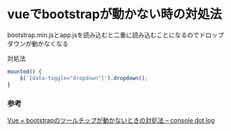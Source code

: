 # vueでbootstrapが動かない時の対処法

bootstrap.min.jsとapp.jsを読み込むと二重に読み込むことになるのでドロップダウンが動かなくなる

対処法

```js
mounted() {
    $('[data-toggle="dropdown"]').dropdown();
}
```

### 参考

[Vue \+ bootstrapのツールチップが動かないときの対処法 – console dot log](https://blog.capilano-fw.com/?p=4773#i-3)